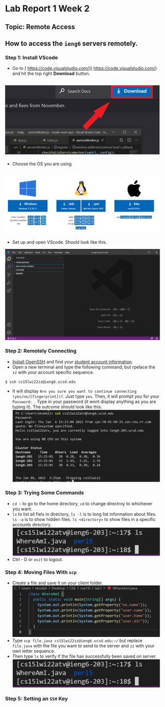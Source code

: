 # Lab Report 1 Week 2

## Topic: Remote Access
How to access the `ieng6` servers remotely.
---
### Step 1: Install VScode
* Go to [ https://code.visualstudio.com/]( https://code.visualstudio.com/) and hit the top right **Download** button.

![Image](downloadvscodeimg1.png)
---
* Choose the OS you are using

![Image](do.png)
---
* Set up and open VScode. Should look like this.

![Image](do3.png)

### Step 2: Remotely Connecting
* [Install OpenSSH](https://docs.microsoft.com/en-us/windows-server/administration/openssh/openssh_install_firstuse) and find your [student account information](https://sdacs.ucsd.edu/~icc/index.php).
* Open a new terminal and type the following command, but rpelace the `zz` with your account specific sequence.
```
$ ssh cs15lwi22zz@ieng6.ucsd.edu
```
* It will display `Are you sure you want to continue connecting (yes/no/[fingerprint])?`. Just type `yes`.
Then, it will prompt you for your `Password: `. Type in your password (it wont display anything as you are typing it).
The outcome should look like this.
![Image](connectingrem.png)
### Step 3: Trying Some Commands
* `cd ~` to go to the home directory, `cd` to change directroy to whichever you want.
* `ls` to list all fiels in directory, `ls -l` is to long list information about files. `ls -a` is to show hidden files. `ls <directory>` to show files in a specific accounts directory.
![Image](tryingcom.png)
* Ctrl - D or `exit` to logout.
### Step 4: Moving Files With `scp`
* Create a file and save it on your client folder.
![Image](scp1.png)
* Type `scp file.java cs15lwi22zz@ieng6.ucsd.edu:~/` but replace `file.java` with the file you want to send to the server and `zz` with your own letter sequence. 
* Then type `ls` to verify if the file has successfully been saved on server. 
![Image](tryingcom.png)
### Step 5: Setting an `SSH` Key
